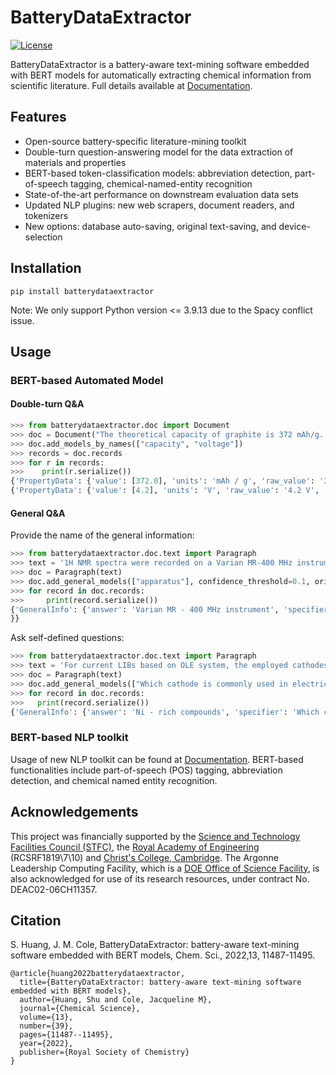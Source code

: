 # BatteryDataExtractor
[![License](http://img.shields.io/:license-mit-blue.svg?style=flat-square)](https://github.com/shuhuang/batterydataextractor/blob/master/LICENSE)

BatteryDataExtractor is a battery-aware text-mining software embedded with BERT models for automatically extracting chemical information from scientific literature. Full details available at [Documentation](https://batterydataextractor.readthedocs.io/en/latest/index.html).

## Features
   * Open-source battery-specific literature-mining toolkit
   * Double-turn question-answering model for the data extraction of materials and properties
   * BERT-based token-classification models: abbreviation detection, part-of-speech tagging, chemical-named-entity recognition
   * State-of-the-art performance on downstream evaluation data sets
   * Updated NLP plugins: new web scrapers, document readers, and tokenizers
   * New options: database auto-saving, original text-saving, and device-selection
   
## Installation 
```angular2html
pip install batterydataextractor
```
Note: We only support Python version <= 3.9.13 due to the Spacy conflict issue.


## Usage
### BERT-based Automated Model
#### Double-turn Q&A
```python
>>> from batterydataextractor.doc import Document
>>> doc = Document("The theoretical capacity of graphite is 372 mAh/g... In the case of LiFePO4 chemistry, the absolute maximum voltage is 4.2V per cell.")
>>> doc.add_models_by_names(["capacity", "voltage"])
>>> records = doc.records
>>> for r in records:
>>>    print(r.serialize())
{'PropertyData': {'value': [372.0], 'units': 'mAh / g', 'raw_value': '372 mAh / g', 'specifier': 'capacity', 'material': 'graphite', 'confidence_score': 0.6248}}
{'PropertyData': {'value': [4.2], 'units': 'V', 'raw_value': '4.2 V', 'specifier': 'voltage', 'material': 'LiFePO4', 'confidence_score': 0.6432}}
```

#### General Q&A
Provide the name of the general information:
```python
>>> from batterydataextractor.doc.text import Paragraph
>>> text = '1H NMR spectra were recorded on a Varian MR-400 MHz instrument.'
>>> doc = Paragraph(text)
>>> doc.add_general_models(["apparatus"], confidence_threshold=0.1, original_text=True)
>>> for record in doc.records:
>>>     print(record.serialize())
{'GeneralInfo': {'answer': 'Varian MR - 400 MHz instrument', 'specifier': 'apparatus', 'confidence_score': 0.5065, 'original_text': '1H NMR spectra were recorded on a Varian MR - 400 MHz instrument .'}}
}}
```
Ask self-defined questions:
```python
>>> from batterydataextractor.doc.text import Paragraph
>>> text = 'For current LIBs based on OLE system, the employed cathodes could be mainly divided into two categories: LCO is still very popular in the consumer electronics market and Ni-rich compounds have already taken a place in the electric vehicles where the Tesla LiNi0.8Co0.15Al0.05O2 (NCA) cathode is a good example.'
>>> doc = Paragraph(text)
>>> doc.add_general_models(["Which cathode is commonly used in electric vehicles?"], confidence_threshold=0.1, self_defined=True)
>>> for record in doc.records:
>>>   print(record.serialize())
{'GeneralInfo': {'answer': 'Ni - rich compounds', 'specifier': 'Which cathode is commonly used in electric vehicles?', 'confidence_score': 0.1489}}
```

### BERT-based NLP toolkit
Usage of new NLP toolkit can be found at [Documentation](https://batterydataextractor.readthedocs.io/en/latest/getting_started/natural_language_processing.html). BERT-based functionalities include part-of-speech (POS) tagging, abbreviation detection, and chemical named entity recognition.

## Acknowledgements
This project was financially supported by the [Science and Technology Facilities Council (STFC)](https://www.ukri.org/councils/stfc/), the [Royal Academy of Engineering](https://raeng.org.uk/) (RCSRF1819\7\10) and [Christ's College, Cambridge](https://www.christs.cam.ac.uk/). The Argonne Leadership Computing Facility, which is a [DOE Office of Science Facility](https://science.osti.gov/), is also acknowledged for use of its research resources, under contract No. DEAC02-06CH11357.

## Citation
S. Huang, J. M. Cole, BatteryDataExtractor: battery-aware text-mining software embedded with BERT models, Chem. Sci., 2022,13, 11487-11495.
```
@article{huang2022batterydataextractor,
  title={BatteryDataExtractor: battery-aware text-mining software embedded with BERT models},
  author={Huang, Shu and Cole, Jacqueline M},
  journal={Chemical Science},
  volume={13},
  number={39},
  pages={11487--11495},
  year={2022},
  publisher={Royal Society of Chemistry}
}
```
